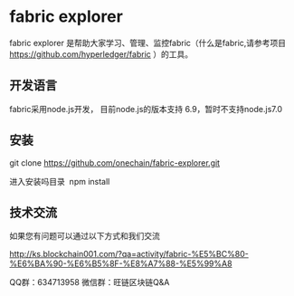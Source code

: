 # fabric explorer

fabric explorer 是帮助大家学习、管理、监控fabric（什么是fabric,请参考项目 https://github.com/hyperledger/fabric ）的工具。

## 开发语言
fabric采用node.js开发， 目前node.js的版本支持 6.9，暂时不支持node.js7.0

## 安装
 
git clone https://github.com/onechain/fabric-explorer.git  

进入安装吗目录  npm install


## 技术交流

如果您有问题可以通过以下方式和我们交流

http://ks.blockchain001.com/?qa=activity/fabric-%E5%BC%80-%E6%BA%90-%E6%B5%8F-%E8%A7%88-%E5%99%A8

QQ群：634713958
微信群：旺链区块链Q&A
